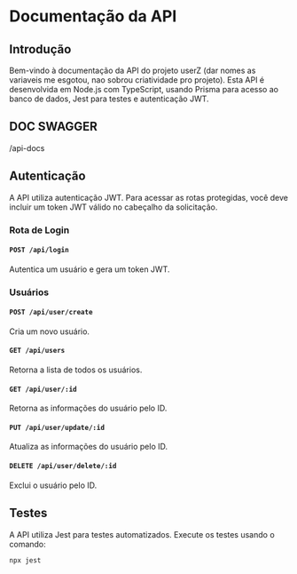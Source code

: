 # Documentação da API

## Introdução

Bem-vindo à documentação da API do projeto userZ (dar nomes as variaveis me esgotou, nao sobrou criatividade pro projeto). Esta API é desenvolvida em Node.js com TypeScript, usando Prisma para acesso ao banco de dados, Jest para testes e autenticação JWT.


## DOC SWAGGER
/api-docs


## Autenticação

A API utiliza autenticação JWT. Para acessar as rotas protegidas, você deve incluir um token JWT válido no cabeçalho da solicitação.

### Rota de Login

#### `POST /api/login`

Autentica um usuário e gera um token JWT.

### Usuários

#### `POST /api/user/create`

Cria um novo usuário.

#### `GET /api/users`

Retorna a lista de todos os usuários.

#### `GET /api/user/:id`

Retorna as informações do usuário pelo ID.

#### `PUT /api/user/update/:id`

Atualiza as informações do usuário pelo ID.

#### `DELETE /api/user/delete/:id`

Exclui o usuário pelo ID.

## Testes

A API utiliza Jest para testes automatizados. Execute os testes usando o comando:

```bash
npx jest
